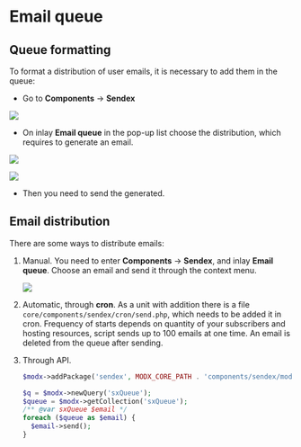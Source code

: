 # Email queue

## Queue formatting

To format a distribution of user emails, it is necessary to add them in the queue:

- Go to **Components** -> **Sendex**

[![](https://file.modx.pro/files/3/f/0/3f0e673a7ed51e205d2e683d35914390s.jpg)](https://file.modx.pro/files/3/f/0/3f0e673a7ed51e205d2e683d35914390.png)

- On inlay **Email queue** in the pop-up list choose the distribution, which requires to generate an email.

[![](https://file.modx.pro/files/5/0/9/5099cea4f7eb982ef5ca4ee59faca458s.jpg)](https://file.modx.pro/files/5/0/9/5099cea4f7eb982ef5ca4ee59faca458.png)

[![](https://file.modx.pro/files/4/1/a/41ae797ee96de03bf8c634e72e722bc9s.jpg)](https://file.modx.pro/files/4/1/a/41ae797ee96de03bf8c634e72e722bc9.png)

- Then you need to send the generated.

## Email distribution

There are some ways to distribute emails:

1. Manual. You need to enter **Components** -> **Sendex**, and inlay  **Email queue**. Choose an email and send it through the context menu.

    [![](https://file.modx.pro/files/4/1/a/41ae797ee96de03bf8c634e72e722bc9s.jpg)](https://file.modx.pro/files/4/1/a/41ae797ee96de03bf8c634e72e722bc9.png)

2. Automatic, through **cron**. As a unit with addition there is a file `core/components/sendex/cron/send.php`, which needs to be added it in cron. Frequency of starts depends on quantity of your subscribers and hosting resources, script sends up to 100 emails at one time. An email is deleted from the queue after sending.

3. Through API.

    ```php
    $modx->addPackage('sendex', MODX_CORE_PATH . 'components/sendex/model/');

    $q = $modx->newQuery('sxQueue');
    $queue = $modx->getCollection('sxQueue');
    /** @var sxQueue $email */
    foreach ($queue as $email) {
      $email->send();
    }
    ```

